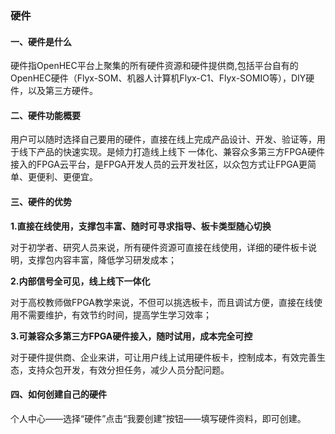 ### 硬件

#### 一、硬件是什么

硬件指OpenHEC平台上聚集的所有硬件资源和硬件提供商,包括平台自有的OpenHEC硬件（Flyx-SOM、机器人计算机Flyx-C1、Flyx-SOMIO等），DIY硬件，以及第三方硬件。

#### 二、硬件功能概要

用户可以随时选择自己要用的硬件，直接在线上完成产品设计、开发、验证等，用于线下产品的快速实现。是倾力打造线上线下 一体化、兼容众多第三方FPGA硬件接入的FPGA云平台，是FPGA开发人员的云开发社区，以众包方式让FPGA更简单、更便利、更便宜。

#### 三、硬件的优势

**1.直接在线使用，支撑包丰富、随时可寻求指导、板卡类型随心切换**

对于初学者、研究人员来说，所有硬件资源可直接在线使用，详细的硬件板卡说明，支撑包内容丰富，降低学习研发成本；

**2.内部信号全可见，线上线下一体化**

对于高校教师做FPGA教学来说，不但可以挑选板卡，而且调试方便，直接在线使用不需要维护，有效节约时间，提高学生学习效率；

**3.可兼容众多第三方FPGA硬件接入，随时试用，成本完全可控**

对于硬件提供商、企业来讲，可让用户线上试用硬件板卡，控制成本，有效完善生态，支持众包开发，有效分担任务，减少人员分配问题。

#### 四、如何创建自己的硬件

个人中心——选择“硬件”点击“我要创建”按钮——填写硬件资料，即可创建。



